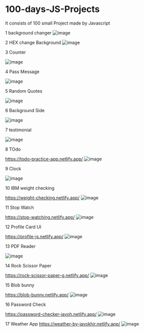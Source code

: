 # 100-days-JS-Projects

It consists of 100 small Project made by Javascript

1 background changer
![image](https://user-images.githubusercontent.com/93634237/213062021-c741325f-1d6c-4ac5-8785-6f41516b5e1d.png)

2 HEX change Background
![image](https://user-images.githubusercontent.com/93634237/213062161-8a227cd9-9e7a-4d73-b9bf-242fa4a47ae8.png)


3 Counter

![image](https://user-images.githubusercontent.com/93634237/213062260-fff31b2f-51c5-4427-8bbc-c8976286fc06.png)


4 Pass Message

![image](https://user-images.githubusercontent.com/93634237/213062327-254a663b-dd64-4136-a5c3-10e21a250152.png)


5 Random Quotes

![image](https://user-images.githubusercontent.com/93634237/213062432-6a16f615-0e4e-464a-bd36-d67f42eac378.png)


6 Background Side

![image](https://user-images.githubusercontent.com/93634237/213062487-b5f45783-22fa-4272-83d0-d62c25475222.png)


7 testimonial

![image](https://user-images.githubusercontent.com/93634237/213061886-35e2f698-de35-46c0-aca8-9985667cd979.png)

8 TOdo

https://todo-practice-app.netlify.app/
![image](https://user-images.githubusercontent.com/93634237/215298212-629f8934-4153-4273-a583-d297d72ff1c0.png)


9 Clock

![image](https://user-images.githubusercontent.com/93634237/215364884-501bed91-51b7-418b-8a76-079c7326a59a.png)


10 IBM weight checking

https://weight-checking.netlify.app/
![image](https://user-images.githubusercontent.com/93634237/215919679-92d73f04-8096-4262-96ff-72af3b352dfb.png)


11 Stop Watch

https://stop-watching.netlify.app/
![image](https://user-images.githubusercontent.com/93634237/216084109-3919815f-f0de-4ec5-8341-1eb2405c4bd7.png)


12 Profile Card UI

https://profile-js.netlify.app/
![image](https://user-images.githubusercontent.com/93634237/216495561-a3badc8c-598b-4b6f-9e38-edf314f8e71f.png)


13 PDF Reader

![image](https://user-images.githubusercontent.com/93634237/217979437-fa6cf4a5-a2ad-45ca-a140-9119fb4c4a96.png)

14 Rock Scissor Paper

https://rock-scissor-paper-g.netlify.app/
![image](https://user-images.githubusercontent.com/93634237/218368096-9ba09349-61e5-454a-bc07-a5fcad989585.png)


15 Blob bunny

https://blob-bunny.netlify.app/
![image](https://user-images.githubusercontent.com/93634237/219012827-f1d9ff18-5be3-4935-a61c-63d46359fc8b.png)

16 Password Check

https://password-checker-javoh.netlify.app/
![image](https://user-images.githubusercontent.com/93634237/219906667-4bdc3a6c-603d-401d-95a3-ce6516c9873c.png)

17 Weather App
https://weather-by-javokhir.netlify.app/
![image](https://user-images.githubusercontent.com/93634237/220802496-f0e6f92d-b949-4f1e-80e6-dbaf3e0c4f9c.png)

